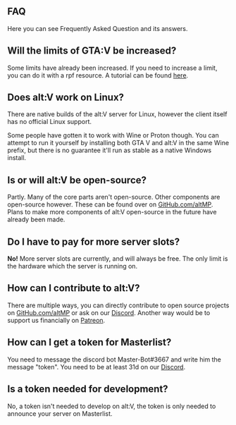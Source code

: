 ## FAQ

Here you can see Frequently Asked Question and its answers.

## Will the limits of GTA:V be increased?

Some limits have already been increased. If you need to increase a limit, you can do it with a rpf resource. A tutorial can be found [here](~/altv-docs-gta/articles/tutorials/overwrite_gameconfig.md).

## Does alt:V work on Linux?

There are native builds of the alt:V server for Linux, however the client itself has no official Linux support.

Some people have gotten it to work with Wine or Proton though. You can attempt to run it yourself by installing both GTA V and alt:V in the same Wine prefix, but there is no guarantee it'll run as stable as a native Windows install.

## Is or will alt:V be open-source?

Partly. Many of the core parts aren't open-source. Other components are open-source however. These can be found over on [GitHub.com/altMP](https://github.com/altmp). Plans to make more components of alt:V open-source in the future have already been made.

## Do I have to pay for more server slots?

**No!** More server slots are currently, and will always be free.
The only limit is the hardware which the server is running on.

## How can I contribute to alt:V?

There are multiple ways, you can directly contribute to open source projects on [GitHub.com/altMP](https://github.com/altmp) or ask on our [Discord](https://discord.altv.mp/).
Another way would be to support us financially on [Patreon](https://www.patreon.com/altVMP).

## How can I get a token for Masterlist?

You need to message the discord bot Master-Bot#3667 and write him the message "token".
You need to be at least 31d on our [Discord](https://discord.altv.mp/).

## Is a token needed for development?

No, a token isn't needed to develop on alt:V, the token is only needed to announce your server on Masterlist.
